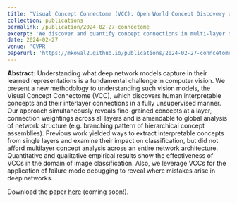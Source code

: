 ```yaml
---
title: "Visual Concept Connectome (VCC): Open World Concept Discovery and their Interlayer Connections in Deep Models"
collection: publications
permalink: /publication/2024-02-27-conncetome
excerpt: 'We discover and quantify concept connections in multi-layer deep models.'
date: 2024-02-27
venue: 'CVPR'
paperurl: 'https://mkowal2.github.io/publications/2024-02-27-conncetome'
---
```


**Abstract:** Understanding what deep network models capture in their learned representations is a fundamental challenge in computer vision. We present a new methodology to understanding such vision models, the Visual Concept Connectome (VCC), which discovers human interpretable concepts and their interlayer connections in a fully unsupervised manner. Our approach simultaneously reveals fine-grained concepts at a layer, connection weightings across all layers and is amendable to global analysis of network structure (e.g. branching pattern of hierarchical concept assemblies). Previous work yielded ways to extract interpretable concepts from single layers and examine their impact on classification, but did not afford multilayer concept analysis across an entire network architecture.
Quantitative and qualitative empirical results show the effectiveness of VCCs in the domain of image classification. 
Also, we leverage VCCs for the application of failure mode debugging to reveal where mistakes arise in deep networks.


Download the paper [here](https://mkowal2.github.io/publications/2024-02-27-conncetome) (coming soon!).
